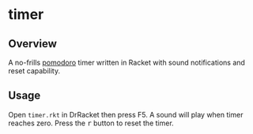 timer
=====


Overview
--------

A no-frills [pomodoro](https://en.wikipedia.org/wiki/Pomodoro_Technique) timer written in Racket
with sound notifications and reset capability.


Usage
-----

Open `timer.rkt` in DrRacket then press F5. A sound will play when timer reaches zero. Press the
<kbd>r</kbd> button to reset the timer.
